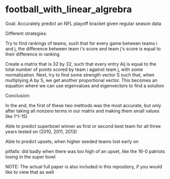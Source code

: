 # football_with_linear_algrebra

Goal: Accurately predict an NFL playoff bracket given regular season data


Different strategies:

Try to find rankings of teams, such that for every game between teams i and j, the difference between team i's score and team j's score is equal to their difference in ranking

Create a matrix that is 32 by 32, such that every entry Aij is equal to the total number of points scored by team i against team j, with some normalization. Next, try to find some strength vector S such that, when multiplying A by S, we get another proportional vector. This becomes an equation where we can use eigenvalues and eigenvectors to find a solution



Conclusion:

In the end, the first of these two methods was the most accurate, but only after taking all nonzero terms in our matrix and making them small values like 1^(-15)

Able to predict superbowl winner as first or second best team for all three years tested on (2010, 2011, 2013)

Able to predict upsets, when higher seeded teams lost early on

pitfalls: did badly when there was too high of an upset, like the 16-0 patriots losing in the super bowl

NOTE: The actual full paper is also included in this repository, if you would like to view that as well
